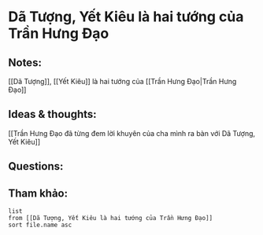 # Dã Tượng, Yết Kiêu là hai tướng của Trần Hưng Đạo

## Notes:
[[Dã Tượng]], [[Yết Kiêu]] là hai tướng của [[Trần Hưng Đạo|Trần Hưng Đạo]]

## Ideas & thoughts:
[[Trần Hưng Đạo đã từng đem lời khuyên của cha mình ra bàn với  Dã Tượng, Yết Kiêu]]
## Questions:


## Tham khảo:
```dataview
list
from [[Dã Tượng, Yết Kiêu là hai tướng của Trần Hưng Đạo]]
sort file.name asc
```